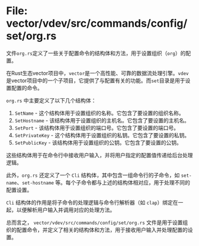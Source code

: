# File: vector/vdev/src/commands/config/set/org.rs

文件`org.rs`定义了一些关于配置命令的结构体和方法，用于设置组织（`org`）的配置。

在Rust生态vector项目中，`vector`是一个高性能、可靠的数据流处理引擎。`vdev`是vector项目中的一个子项目，它提供了与配置有关的功能。而`set`目录是用于设置配置的命令。

`org.rs` 中主要定义了以下几个结构体：

1. `SetName` - 这个结构体用于设置组织的名称。它包含了要设置的组织名称。
2. `SetHostname` - 该结构体用于设置组织的主机名。它包含了要设置的主机名。
3. `SetPort` - 该结构体用于设置组织的端口号。它包含了要设置的端口号。
4. `SetPrivateKey` - 这个结构体用于设置组织的私钥。它包含了要设置的私钥。
5. `SetPublicKey` - 该结构体用于设置组织的公钥。它包含了要设置的公钥。

这些结构体用于在命令行中接收用户输入，并将用户指定的配置值传递给后台处理逻辑。

此外，`org.rs` 还定义了一个 `Cli` 结构体，其中包含一组命令行的子命令，如 `set-name`、`set-hostname` 等。每个子命令都与上述的结构体相对应，用于处理不同的配置设置。

`Cli` 结构体的作用是将子命令的处理逻辑与命令行解析器（如 `clap`）绑定在一起，以便解析用户输入并调用对应的处理方法。

总而言之， `vector/vdev/src/commands/config/set/org.rs` 文件是用于设置组织的配置命令，并定义了相关的结构体和方法，用于接收用户输入并处理配置的设置。

